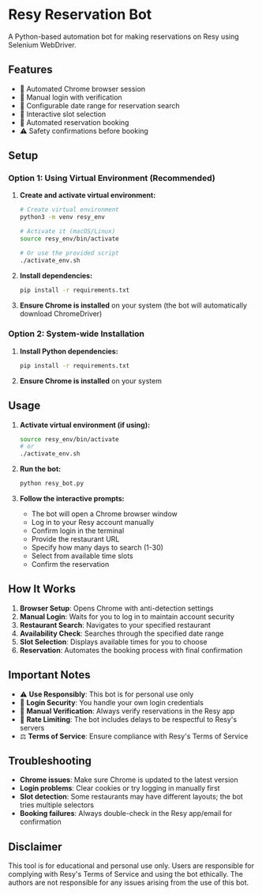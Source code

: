 # Resy Reservation Bot

A Python-based automation bot for making reservations on Resy using Selenium WebDriver.

## Features

- 🚀 Automated Chrome browser session
- 🔐 Manual login with verification
- 📅 Configurable date range for reservation search
- 🎯 Interactive slot selection
- 🎫 Automated reservation booking
- ⚠️ Safety confirmations before booking

## Setup

### Option 1: Using Virtual Environment (Recommended)

1. **Create and activate virtual environment:**
   ```bash
   # Create virtual environment
   python3 -m venv resy_env
   
   # Activate it (macOS/Linux)
   source resy_env/bin/activate
   
   # Or use the provided script
   ./activate_env.sh
   ```

2. **Install dependencies:**
   ```bash
   pip install -r requirements.txt
   ```

3. **Ensure Chrome is installed** on your system (the bot will automatically download ChromeDriver)

### Option 2: System-wide Installation

1. **Install Python dependencies:**
   ```bash
   pip install -r requirements.txt
   ```

2. **Ensure Chrome is installed** on your system

## Usage

1. **Activate virtual environment (if using):**
   ```bash
   source resy_env/bin/activate
   # or
   ./activate_env.sh
   ```

2. **Run the bot:**
   ```bash
   python resy_bot.py
   ```

2. **Follow the interactive prompts:**
   - The bot will open a Chrome browser window
   - Log in to your Resy account manually
   - Confirm login in the terminal
   - Provide the restaurant URL
   - Specify how many days to search (1-30)
   - Select from available time slots
   - Confirm the reservation

## How It Works

1. **Browser Setup**: Opens Chrome with anti-detection settings
2. **Manual Login**: Waits for you to log in to maintain account security
3. **Restaurant Search**: Navigates to your specified restaurant
4. **Availability Check**: Searches through the specified date range
5. **Slot Selection**: Displays available times for you to choose
6. **Reservation**: Automates the booking process with final confirmation

## Important Notes

- ⚠️ **Use Responsibly**: This bot is for personal use only
- 🔐 **Login Security**: You handle your own login credentials
- 📱 **Manual Verification**: Always verify reservations in the Resy app
- 🚫 **Rate Limiting**: The bot includes delays to be respectful to Resy's servers
- ⚖️ **Terms of Service**: Ensure compliance with Resy's Terms of Service

## Troubleshooting

- **Chrome issues**: Make sure Chrome is updated to the latest version
- **Login problems**: Clear cookies or try logging in manually first
- **Slot detection**: Some restaurants may have different layouts; the bot tries multiple selectors
- **Booking failures**: Always double-check in the Resy app/email for confirmation

## Disclaimer

This tool is for educational and personal use only. Users are responsible for complying with Resy's Terms of Service and using the bot ethically. The authors are not responsible for any issues arising from the use of this bot.
